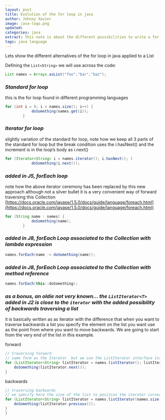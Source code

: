 ```yaml
---
layout: post
title: Evolution of the for loop in java
author: Johnny Xavier
image: java-logo.png
updated:
categories: java
extract: This note is about the different possibilities to write a for loop in java across time and different versions 
tags: java language
---
```


Lets show the different alternatives of the for  loop in java applied to a List<Strings>

Defining the `List<String>` we will use across the code:

```java
List names = Arrays.asList("foo","bar","baz");
```


### *Standard  for  loop*
this is the for loop found in different programming languages

```java
for (int i = 0; i < names.size(); i++) {
            doSomething(names.get(i));
        }
```

### *Iterator for  loop*
slightly variation of the standard for loop, note how we keep all 3 parts of the standard for  loop but the break condition uses the i.hasNext()  and the increment is in the loop’s body as i.next()

```java
for (Iterator<String> i = names.iterator(); i.hasNext(); )
            doSomething(i.next());
```


### *added in J5, forEach  loop*
note how the above iterator ceremony has been replaced by this new approach
although not a silver bullet it is a very convenient way of forward traversing this Collection<br>
[https://docs.oracle.com/javase/1.5.0/docs/guide/language/foreach.html](https://docs.oracle.com/javase/1.5.0/docs/guide/language/foreach.html)
```java
for (String name : names) {
            doSomething(name);
        }
```


### *added in J8, forEach  Loop associated to the Collection  with lambda expression*
```java
names.forEach(name -> doSomething(name));
```


### *added in J8, forEach  Loop associated to the Collection  with method reference*
```java
names.forEach(this::doSomething);
```

### *as a bonus, an oldie not very known... the `ListIterator<T>` added in J2 is close to the `iterator` with the added possibility of backwards traversing a list*
it is basically written as as iterator with the difference that when you want to traverse backwards a list you specify the element on the list you want use as the point from where you want to move backwards.
We are going to start from the very end of the list in this example.

forward
```java
// traversing forward
// same form as the Iterator  but we use the ListIterator interface instead
for (ListIterator<String> listIterator = names.listIterator(); listIterator.hasNext(); ) {
    doSomething(listIterator.next());
}
```

backwards
```java
// traversing backwards
// we specify here the size of the list to position the iterator cursor at the very end of the list
for (ListIterator<String> listIterator = names.listIterator(names.size()); listIterator.hasPrevious(); ) {
    doSomething(listIterator.previous());
}
}
```